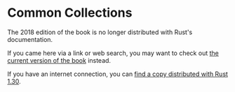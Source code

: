# Common Collections

The 2018 edition of the book is no longer distributed with Rust's documentation.

If you came here via a link or web search, you may want to check out [the current version of the book](../ch08-00-common-collections.html) instead.

If you have an internet connection, you can [find a copy distributed with Rust 1.30](https://doc.rust-lang.org/1.30.0/book/2018-edition/ch08-00-common-collections.html).